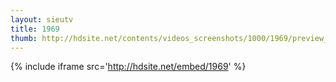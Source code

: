 ```yaml
---
layout: sieutv
title: 1969
thumb: http://hdsite.net/contents/videos_screenshots/1000/1969/preview_360p.mp4.jpg
---
```

{% include iframe src='http://hdsite.net/embed/1969' %}
 

